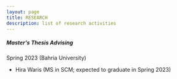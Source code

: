 ```yaml
---
layout: page
title: RESEARCH
description: list of research activities
---
```

<h5>Master's Thesis Advising</h5>
Spring 2023 (Bahria University)
<ul>
  <li>Hira Waris (MS in SCM; expected to graduate in Spring 2023)</li>
</ul>
